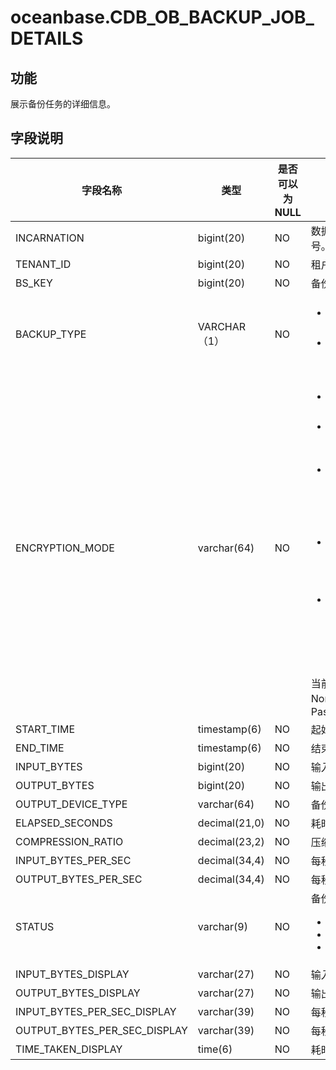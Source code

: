 oceanbase.CDB_OB_BACKUP_JOB_DETAILS 
========================================================



功能 
-----------

展示备份任务的详细信息。

字段说明 
-------------



|           **字段名称**           |    **类型**     | **是否可以为 NULL** |                                                                                                                                                                                     **描述**                                                                                                                                                                                      |
|------------------------------|---------------|----------------|---------------------------------------------------------------------------------------------------------------------------------------------------------------------------------------------------------------------------------------------------------------------------------------------------------------------------------------------------------------------------------|
| INCARNATION                  | bigint(20)    | NO             | 数据库的分身编号。                                                                                                                                                                                                                                                                                                                                                                       |
| TENANT_ID                    | bigint(20)    | NO             | 租户 ID                                                                                                                                                                                                                                                                                                                                                                           |
| BS_KEY                       | bigint(20)    | NO             | 备份集 ID                                                                                                                                                                                                                                                                                                                                                                          |
| BACKUP_TYPE                  | VARCHAR（1）    | NO             | <ul><li>D：表示全量备份</li><li>I：表示增量备份</li></ul>                                                                                                                                                                                                                                                                      |
| ENCRYPTION_MODE              | varchar(64)   | NO             | <ul><li>None：表示不加密</li><li>Password：表示只使用密码保护</li><li>Password encryption：表示加密，并且通过密码保护。</li><li>Transparent encryption：表示加使用了tde 加密</li><li>Dual mode encryption：表示通过tde加密，并且通过密码保护</li></ul>    当前版本仅支持 None 和 Password |
| START_TIME                   | timestamp(6)  | NO             | 起始时间                                                                                                                                                                                                                                                                                                                                                                            |
| END_TIME                     | timestamp(6)  | NO             | 结束时间                                                                                                                                                                                                                                                                                                                                                                            |
| INPUT_BYTES                  | bigint(20)    | NO             | 输入字节数                                                                                                                                                                                                                                                                                                                                                                           |
| OUTPUT_BYTES                 | bigint(20)    | NO             | 输出字节数                                                                                                                                                                                                                                                                                                                                                                           |
| OUTPUT_DEVICE_TYPE           | varchar(64)   | NO             | 备份的介质                                                                                                                                                                                                                                                                                                                                                                           |
| ELAPSED_SECONDS              | decimal(21,0) | NO             | 耗时                                                                                                                                                                                                                                                                                                                                                                              |
| COMPRESSION_RATIO            | decimal(23,2) | NO             | 压缩率                                                                                                                                                                                                                                                                                                                                                                             |
| INPUT_BYTES_PER_SEC          | decimal(34,4) | NO             | 每秒输入字节数                                                                                                                                                                                                                                                                                                                                                                         |
| OUTPUT_BYTES_PER_SEC         | decimal(34,4) | NO             | 每秒输出字节数                                                                                                                                                                                                                                                                                                                                                                         |
| STATUS                       | varchar(9)    | NO             | 备份的状态： <ul><li>RUNNING</li><li>COMPLETED</li><li>FAILED</li></ul>                                                                                                                                                                                                    |
| INPUT_BYTES_DISPLAY          | varchar(27)   | NO             | 输入字节数                                                                                                                                                                                                                                                                                                                                                                           |
| OUTPUT_BYTES_DISPLAY         | varchar(27)   | NO             | 输出字节数                                                                                                                                                                                                                                                                                                                                                                           |
| INPUT_BYTES_PER_SEC_DISPLAY  | varchar(39)   | NO             | 每秒输入速度                                                                                                                                                                                                                                                                                                                                                                          |
| OUTPUT_BYTES_PER_SEC_DISPLAY | varchar(39)   | NO             | 每秒输出速度                                                                                                                                                                                                                                                                                                                                                                          |
| TIME_TAKEN_DISPLAY           | time(6)       | NO             | 耗时 hh:mm:ss                                                                                                                                                                                                                                                                                                                                                                     |



